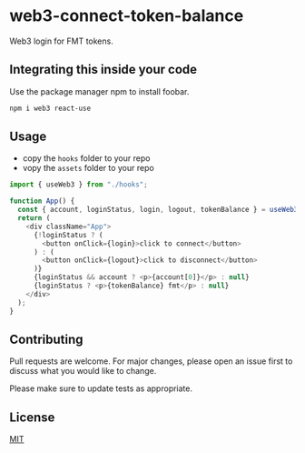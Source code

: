 # web3-connect-token-balance

Web3 login for FMT tokens.

## Integrating this inside your code

Use the package manager npm to install foobar.

```bash
npm i web3 react-use
```

## Usage

- copy the `hooks` folder to your repo
- vopy the `assets` folder to your repo

```javascript
import { useWeb3 } from "./hooks";

function App() {
  const { account, loginStatus, login, logout, tokenBalance } = useWeb3();
  return (
    <div className="App">
      {!loginStatus ? (
        <button onClick={login}>click to connect</button>
      ) : (
        <button onClick={logout}>click to disconnect</button>
      )}
      {loginStatus && account ? <p>{account[0]}</p> : null}
      {loginStatus ? <p>{tokenBalance} fmt</p> : null}
    </div>
  );
}
```

## Contributing

Pull requests are welcome. For major changes, please open an issue first
to discuss what you would like to change.

Please make sure to update tests as appropriate.

## License

[MIT](https://choosealicense.com/licenses/mit/)
